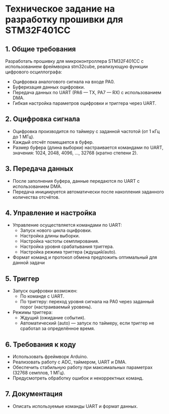# Техническое задание на разработку прошивки для STM32F401CC

## 1. Общие требования
Разработать прошивку для микроконтроллера STM32F401CC с использованием фреймворка stm32cube, реализующую функции цифрового осциллографа:
- Оцифровка аналогового сигнала на входе PA0.
- Буферизация данных оцифровки.
- Передача данных по UART (PA6 — TX, PA7 — RX) с использованием DMA.
- Гибкая настройка параметров оцифровки и триггера через UART.

## 2. Оцифровка сигнала
- Оцифровка производится по таймеру с заданной частотой (от 1 кГц до 1 МГц).
- Каждый отсчёт помещается в буфер.
- Размер буфера (длина выборки) настраивается командами по UART, значения: 1024, 2048, 4096, ..., 32768 (кратно степени 2).

## 3. Передача данных
- После заполнения буфера, данные передаются по UART с использованием DMA.
- Передача инициируется автоматически после накопления заданного количества отсчётов.

## 4. Управление и настройка
- Управление осуществляется командами по UART:
    - Запуск нового цикла оцифровки.
    - Настройка длины выборки.
    - Настройка частоты семплирования.
    - Настройка уровня срабатывания триггера.
    - Настройка режима триггера (ждущий/auto).
- Формат команд и протокол обмена предложить оптимальный для данной задачи

## 5. Триггер
- Запуск оцифровки возможен:
    - По команде с UART.
    - По триггеру: переход уровня сигнала на PA0 через заданный порог (настраиваемый уровень).
- Режимы триггера:
    - Ждущий (ожидание события).
    - Автоматический (auto) — запуск по таймеру, если триггер не сработал за определённое время.

## 6. Требования к коду
- Использовать фреймворк Arduino.
- Реализовать работу с ADC, таймером, UART и DMA.
- Обеспечить стабильную работу при максимальных параметрах (32768 семплов, 1 МГц).
- Предусмотреть обработку ошибок и некорректных команд.

## 7. Документация
- Описать используемые команды UART и формат данных.

